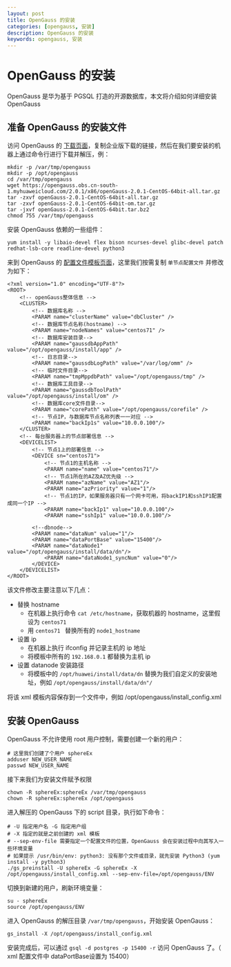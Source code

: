 ```yaml
---
layout: post  
title: OpenGauss 的安装  
categories: [opengauss, 安装]  
description: OpenGauss 的安装  
keywords: opengauss, 安装  
---
```


# OpenGauss 的安装

OpenGauss 是华为基于 PGSQL 打造的开源数据库，本文将介绍如何详细安装 OpenGauss

## 准备 OpenGauss 的安装文件
访问 OpenGauss 的 [下载页面](https://opengauss.org/zh/download.html)，复制企业版下载的链接，然后在我们要安装的机器上通过命令行进行下载并解压，例：

```
mkdir -p /var/tmp/opengauss
mkdir -p /opt/opengauss
cd /var/tmp/opengauss
wget https://opengauss.obs.cn-south-1.myhuaweicloud.com/2.0.1/x86/openGauss-2.0.1-CentOS-64bit-all.tar.gz
tar -zxvf openGauss-2.0.1-CentOS-64bit-all.tar.gz
tar -zxvf openGauss-2.0.1-CentOS-64bit-om.tar.gz
tar -jxvf openGauss-2.0.1-CentOS-64bit.tar.bz2
chmod 755 /var/tmp/opengauss
```
安装 OpenGauss 依赖的一些组件：

```
yum install -y libaio-devel flex bison ncurses-devel glibc-devel patch redhat-lsb-core readline-devel python3
```

来到 OpenGauss 的 [配置文件模板页面](https://opengauss.org/zh/docs/2.0.1/docs/installation/创建XML配置文件.html)，这里我们按需复制 `单节点配置文件` 并修改为如下：

```
<?xml version="1.0" encoding="UTF-8"?>
<ROOT>
    <!-- openGauss整体信息 -->
    <CLUSTER>
        <!-- 数据库名称 -->
        <PARAM name="clusterName" value="dbCluster" />
        <!-- 数据库节点名称(hostname) -->
        <PARAM name="nodeNames" value="centos71" />
        <!-- 数据库安装目录-->
        <PARAM name="gaussdbAppPath" value="/opt/opengauss/install/app" />
        <!-- 日志目录-->
        <PARAM name="gaussdbLogPath" value="/var/log/omm" />
        <!-- 临时文件目录-->
        <PARAM name="tmpMppdbPath" value="/opt/opengauss/tmp" />
        <!-- 数据库工具目录-->
        <PARAM name="gaussdbToolPath" value="/opt/opengauss/install/om" />
        <!-- 数据库core文件目录-->
        <PARAM name="corePath" value="/opt/opengauss/corefile" />
        <!-- 节点IP，与数据库节点名称列表一一对应 -->
        <PARAM name="backIp1s" value="10.0.0.100"/> 
    </CLUSTER>
    <!-- 每台服务器上的节点部署信息 -->
    <DEVICELIST>
        <!-- 节点1上的部署信息 -->
        <DEVICE sn="centos71">
            <!-- 节点1的主机名称 -->
            <PARAM name="name" value="centos71"/>
            <!-- 节点1所在的AZ及AZ优先级 -->
            <PARAM name="azName" value="AZ1"/>
            <PARAM name="azPriority" value="1"/>
            <!-- 节点1的IP，如果服务器只有一个网卡可用，将backIP1和sshIP1配置成同一个IP -->
            <PARAM name="backIp1" value="10.0.0.100"/>
            <PARAM name="sshIp1" value="10.0.0.100"/>
               
	    <!--dbnode-->
	    <PARAM name="dataNum" value="1"/>
	    <PARAM name="dataPortBase" value="15400"/>
	    <PARAM name="dataNode1" value="/opt/opengauss/install/data/dn"/>
            <PARAM name="dataNode1_syncNum" value="0"/>
        </DEVICE>
    </DEVICELIST>
</ROOT>
```

该文件修改主要注意以下几点：

  - 替换 hostname
    - 在机器上执行命令 `cat /etc/hostname`，获取机器的 hostname，这里假设为 `centos71 `
    - 用 `centos71 ` 替换所有的 `node1_hostname `
  - 设置 ip
    - 在机器上执行 ifconfig 并记录主机的 ip 地址
    - 将模板中所有的 `192.168.0.1` 都替换为主机 ip
  - 设置 datanode 安装路径
    - 将模板中的 `/opt/huawei/install/data/dn` 替换为我们自定义的安装地址，例如 `/opt/opengauss/install/data/dn"/`

将该 xml 模板内容保存到一个文件中，例如 /opt/opengauss/install_config.xml

## 安装 OpenGauss

OpenGauss 不允许使用 root 用户控制，需要创建一个新的用户：

```
# 这里我们创建了个用户 sphereEx
adduser NEW_USER_NAME
passwd NEW_USER_NAME
```

接下来我们为安装文件赋予权限

```
chown -R sphereEx:sphereEx /var/tmp/opengauss
chown -R sphereEx:sphereEx /opt/opengauss
```

进入解压的 OpenGauss 下的 script 目录，执行如下命令：

```
# -U 指定用户名 -G 指定用户组
# -X 指定的就是之前创建的 xml 模板
# --sep-env-file 需要指定一个配置文件的位置，OpenGauss 会在安装过程中向其写入一些环境变量
# 如果提示 /usr/bin/env: python3: 没有那个文件或目录，就先安装 Python3 (yum install -y python3)
./gs_preinstall -U sphereEx -G sphereEx -X /opt/opengauss/install_config.xml --sep-env-file=/opt/opengauss/ENV
```

切换到新建的用户，刷新环境变量：

```
su - sphereEx
source /opt/opengauss/ENV
```

进入 OpenGauss 的解压目录 `/var/tmp/opengauss`，开始安装 OpenGauss：

```
gs_install -X /opt/opengauss/install_config.xml 
```

安装完成后，可以通过 `gsql -d postgres -p 15400 -r` 访问 OpenGauss 了。（ xml 配置文件中 dataPortBase设置为 15400）



